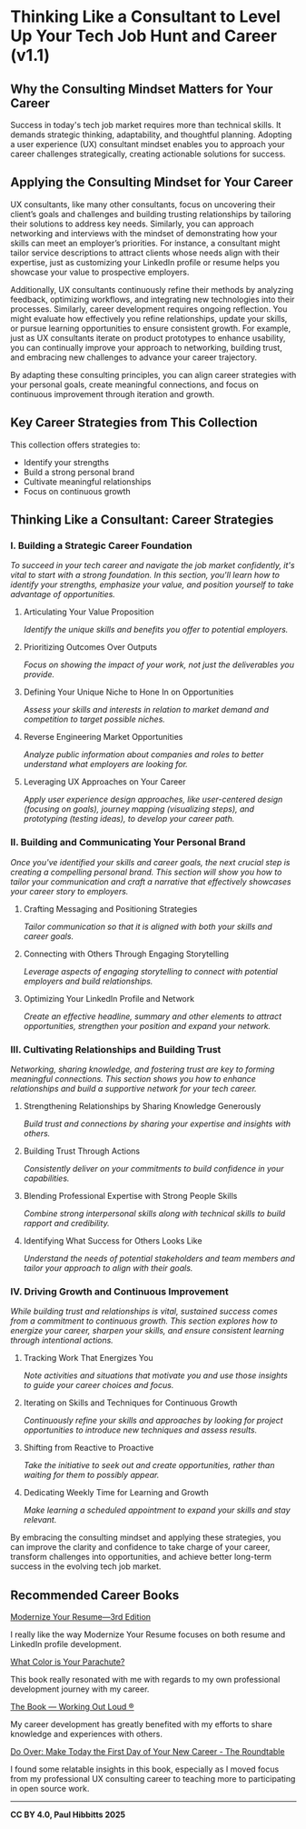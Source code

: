 # Thinking Like a Consultant to Level Up Your Tech Job Hunt and Career (v1.1)

## **Why the Consulting Mindset Matters for Your Career**

Success in today's tech job market requires more than technical skills. It demands strategic thinking, adaptability, and thoughtful planning. Adopting a user experience (UX) consultant mindset enables you to approach your career challenges strategically, creating actionable solutions for success.

## **Applying the Consulting Mindset for Your Career**

UX consultants, like many other consultants, focus on uncovering their client’s goals and challenges and building trusting relationships by tailoring their solutions to address key needs. Similarly, you can approach networking and interviews with the mindset of demonstrating how your skills can meet an employer’s priorities. For instance, a consultant might tailor service descriptions to attract clients whose needs align with their expertise, just as customizing your LinkedIn profile or resume helps you showcase your value to prospective employers.

Additionally, UX consultants continuously refine their methods by analyzing feedback, optimizing workflows, and integrating new technologies into their processes. Similarly, career development requires ongoing reflection. You might evaluate how effectively you refine relationships, update your skills, or pursue learning opportunities to ensure consistent growth. For example, just as UX consultants iterate on product prototypes to enhance usability, you can continually improve your approach to networking, building trust, and embracing new challenges to advance your career trajectory. 

By adapting these consulting principles, you can align career strategies with your personal goals, create meaningful connections, and focus on continuous improvement through iteration and growth.

## **Key Career Strategies from This Collection**

This collection offers strategies to:

- Identify your strengths
- Build a strong personal brand
- Cultivate meaningful relationships
- Focus on continuous growth

## **Thinking Like a Consultant: Career Strategies**

### **I. Building a Strategic Career Foundation**

*To succeed in your tech career and navigate the job market confidently, it's vital to start with a strong foundation. In this section, you'll learn how to identify your strengths, emphasize your value, and position yourself to take advantage of opportunities.*

1. Articulating Your Value Proposition
    
    *Identify the unique skills and benefits you offer to potential employers.*
    
2. Prioritizing Outcomes Over Outputs
    
    *Focus on showing the impact of your work, not just the deliverables you provide.*
    
3. Defining Your Unique Niche to Hone In on Opportunities
    
    *Assess your skills and interests in relation to market demand and competition to target possible niches.*
    
4. Reverse Engineering Market Opportunities
    
    *Analyze public information about companies and roles to better understand what employers are looking for.*
    
5. Leveraging UX Approaches on Your Career
    
    *Apply user experience design approaches, like user-centered design (focusing on goals), journey mapping (visualizing steps), and prototyping (testing ideas), to develop your career path.*
    

### **II. Building and Communicating Your Personal Brand**

*Once you've identified your skills and career goals, the next crucial step is creating a compelling personal brand. This section will show you how to tailor your communication and craft a narrative that effectively showcases your career story to employers.*

1. Crafting Messaging and Positioning Strategies
    
    *Tailor communication so that it is aligned with both your skills and career goals.*
    
2. Connecting with Others Through Engaging Storytelling
    
    *Leverage aspects of engaging storytelling to connect with potential employers and build relationships.*
    
3. Optimizing Your LinkedIn Profile and Network
    
    *Create an effective headline, summary and other elements to attract opportunities, strengthen your position and expand your network.*
    

### **III. Cultivating Relationships and Building Trust**

*Networking, sharing knowledge, and fostering trust are key to forming meaningful connections. This section shows you how to enhance relationships and build a supportive network for your tech career.*

1. Strengthening Relationships by Sharing Knowledge Generously
    
    *Build trust and connections by sharing your expertise and insights with others.*
    
2. Building Trust Through Actions
    
    *Consistently deliver on your commitments to build confidence in your capabilities.*
    
3. Blending Professional Expertise with Strong People Skills
    
    *Combine strong interpersonal skills along with technical skills to build rapport and credibility.*
    
4. Identifying What Success for Others Looks Like
    
    *Understand the needs of potential stakeholders and team members and tailor your approach to align with their goals.*
    

### **IV. Driving Growth and Continuous Improvement**

*While building trust and relationships is vital, sustained success comes from a commitment to continuous growth. This section explores how to energize your career, sharpen your skills, and ensure consistent learning through intentional actions.*

1. Tracking Work That Energizes You
    
    *Note activities and situations that motivate you and use those insights to guide your career choices and focus.*
    
2. Iterating on Skills and Techniques for Continuous Growth
    
    *Continuously refine your skills and approaches by looking for project opportunities to introduce new techniques and assess results.*
    
3. Shifting from Reactive to Proactive
    
    *Take the initiative to seek out and create opportunities, rather than waiting for them to possibly appear.*
    
4. Dedicating Weekly Time for Learning and Growth
    
    *Make learning a scheduled appointment to expand your skills and stay relevant.*
    

By embracing the consulting mindset and applying these strategies, you can improve the clarity and confidence to take charge of your career, transform challenges into opportunities, and achieve better long-term success in the evolving tech job market.

## **Recommended Career Books**

[Modernize Your Resume—3rd Edition](https://emerald-career-publishing.myshopify.com/products/modernize-your-resume)

I really like the way Modernize Your Resume focuses on both resume and LinkedIn profile development.

[What Color is Your Parachute?](https://parachutebook.com/)

This book really resonated with me with regards to my own professional development journey with my career.

[The Book — Working Out Loud ®](https://www.workingoutloud.com/book)

My career development has greatly benefited with my efforts to share knowledge and experiences with others.

[Do Over: Make Today the First Day of Your New Career - The Roundtable](https://goroundtable.com/blog/do-over-make-today-the-first-day-of-your-new-career/)

I found some relatable insights in this book, especially as I moved focus from my professional UX consulting career to teaching more to participating in open source work.

---

**CC BY 4.0, Paul Hibbitts 2025**
